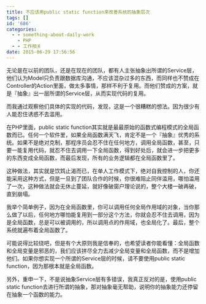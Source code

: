 ```yaml
---
title: 不应该用public static function来改善系统的抽象层次
tags: []
id: '686'
categories:
  - - something-about-daily-work
    - PHP
  - - 工作相关
date: 2015-06-29 17:56:56
---
```


无论是在以前的团队，还是在现在的团队，都有人主张抽象出所谓的Service层，他们认为Model只负责跟数据库沟通，不应该混杂过多的东西，而同样也不赞成在Controller的Action里面，做太多事情，那样不利于复用。而他们赞成的方案，就是『抽象』出一层所谓的Service层，从而实现代码的复用。

而我通过观察他们具体的实现的代码，发现，这是一个很糟糕的想法。因为很少有人能忍住诱惑不去滥用。

在PHP里面，public static function其实就是最最原始的函数式编程模式的全局函数而已。任何一个软件里，如果全局函数满天飞，肯定不是一个『抽象』优秀的系统。如果不是绝对克制，那程序员会忍不住在任何地方，调用全局函数，甚至，只要一能复用代码，就忍不住去调用一下全局函数，得到好处后，就会进一步把更多的东西变成全局函数，而最后发现，所有的业务逻辑都在全局函数里了。

这种做法，其实就是饮鸩止渴而已，在单人工作模式下，绝对自我控制的人，你还能采用这种方式，但是一旦到了团队合作的时候，你很难阻止同伴滥用，哪怕滥用了一次，这种做法就会无休止蔓延，就好像破窗户理论说的，整个大楼一破再破，直到崩塌。

我举个简单例子，因为在全局函数里，你可以调用任何全局作用域的对象，当你那么做了以后，任何地方哪怕能复用到一部分这个方法，你就会忍不住去调用，因为是全局函数，总是可以被调用的，所以调用点的作用域，也全局化了。最后，整个系统就遍布着全局函数了。

可能说得比较绕吧，但是有个大原则我是信奉的，也希望读者你能看懂：全局函数和全局变量是邪恶的，我们应该拼尽全力去减少全局变量和全局函数，而不是增加他们。如果你想实现一个所谓的Service层的时候，请不要使用public static function，因为那根本就是全局函数。

另外，重申一下，不是说抽象Service层有多错误，我真正反对的是，使用public static function去进行所谓的抽象，那对抽象毫无帮助，说明你的抽象能力还停留在抽象一个函数的能力。